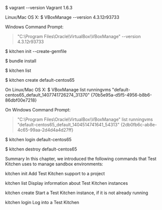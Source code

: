 $ vagrant --version
Vagrant 1.6.3

Linux/Mac OS X:
$ VBoxManage --version
4.3.12r93733

Windows Command Prompt:
> "C:\Program Files\Oracle\VirtualBox\VBoxManage" --version
4.3.12r93733

$ kitchen init --create-gemfile

$ bundle install

$ kitchen list

$ kitchen create default-centos65

On Linux/Mac OS X:
$ VBoxManage list runningvms
"default-centos65_default_1407741726274_31370" {70b5e95a-d5f5-4956-b8b6-86dbf00e7218}

On Windows Command Prompt:
> "C:\Program Files\Oracle\VirtualBox\VBoxManage" list runningvms
"default-centos65_default_1404514741641_54313" {2db0fb6c-ab8e-4c65-99aa-2d4d4a4d27ff}

$ kitchen login default-centos65

$ kitchen destroy default-centos65


Summary
In this chapter, we introduced the following commands that Test Kitchen uses to manage sandbox environments:

kitchen init
Add Test Kitchen support to a project

kitchen list
Display information about Test Kitchen instances

kitchen create
Start a Test Kitchen instance, if it is not already running

kitchen login
Log into a Test Kitchen